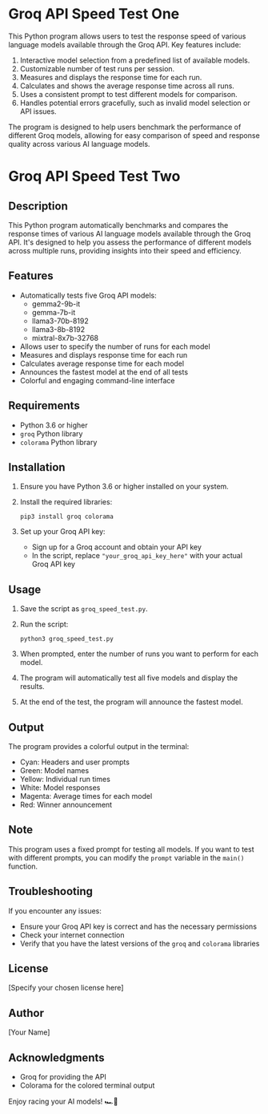# Groq API Speed Test One

This Python program allows users to test the response speed of various language models available through the Groq API. Key features include:

1. Interactive model selection from a predefined list of available models.
2. Customizable number of test runs per session.
3. Measures and displays the response time for each run.
4. Calculates and shows the average response time across all runs.
5. Uses a consistent prompt to test different models for comparison.
6. Handles potential errors gracefully, such as invalid model selection or API issues.

The program is designed to help users benchmark the performance of different Groq models, allowing for easy comparison of speed and response quality across various AI language models.

# Groq API Speed Test Two

## Description

This Python program automatically benchmarks and compares the response times of various AI language models available through the Groq API. It's designed to help you assess the performance of different models across multiple runs, providing insights into their speed and efficiency.

## Features

- Automatically tests five Groq API models:
  - gemma2-9b-it
  - gemma-7b-it
  - llama3-70b-8192
  - llama3-8b-8192
  - mixtral-8x7b-32768
- Allows user to specify the number of runs for each model
- Measures and displays response time for each run
- Calculates average response time for each model
- Announces the fastest model at the end of all tests
- Colorful and engaging command-line interface

## Requirements

- Python 3.6 or higher
- `groq` Python library
- `colorama` Python library

## Installation

1. Ensure you have Python 3.6 or higher installed on your system.

2. Install the required libraries:

   ```
   pip3 install groq colorama
   ```

3. Set up your Groq API key:
   - Sign up for a Groq account and obtain your API key
   - In the script, replace `"your_groq_api_key_here"` with your actual Groq API key

## Usage

1. Save the script as `groq_speed_test.py`.

2. Run the script:

   ```
   python3 groq_speed_test.py
   ```

3. When prompted, enter the number of runs you want to perform for each model.

4. The program will automatically test all five models and display the results.

5. At the end of the test, the program will announce the fastest model.

## Output

The program provides a colorful output in the terminal:
- Cyan: Headers and user prompts
- Green: Model names
- Yellow: Individual run times
- White: Model responses
- Magenta: Average times for each model
- Red: Winner announcement

## Note

This program uses a fixed prompt for testing all models. If you want to test with different prompts, you can modify the `prompt` variable in the `main()` function.

## Troubleshooting

If you encounter any issues:
- Ensure your Groq API key is correct and has the necessary permissions
- Check your internet connection
- Verify that you have the latest versions of the `groq` and `colorama` libraries

## License

[Specify your chosen license here]

## Author

[Your Name]

## Acknowledgments

- Groq for providing the API
- Colorama for the colored terminal output

Enjoy racing your AI models! 🏎️💨

